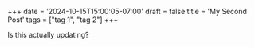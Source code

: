 +++
date = '2024-10-15T15:00:05-07:00'
draft = false
title = 'My Second Post'
tags = ["tag 1", "tag 2"]
+++

Is this actually updating?
